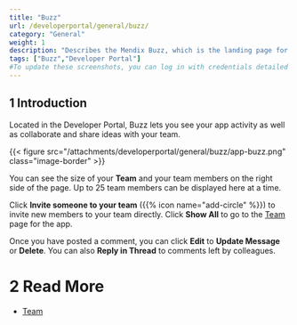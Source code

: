 ```yaml
---
title: "Buzz"
url: /developerportal/general/buzz/
category: "General"
weight: 1
description: "Describes the Mendix Buzz, which is the landing page for working on a Mendix app."
tags: ["Buzz","Developer Portal"]
#To update these screenshots, you can log in with credentials detailed in How to Update Screenshots Using Team Apps.
---
```


## 1 Introduction

Located in the Developer Portal, Buzz lets you see your app activity as well as collaborate and share ideas with your team. 

{{< figure src="/attachments/developerportal/general/buzz/app-buzz.png" class="image-border" >}}

You can see the size of your **Team** and your team members on the right side of the page. Up to 25 team members can be displayed here at a time.

Click **Invite someone to your team** ({{% icon name="add-circle" %}}) to invite new members to your team directly. Click **Show All** to go to the [Team](/developerportal/general/team/) page for the app.


Once you have posted a comment, you can click **Edit** to **Update Message** or **Delete**. You can also **Reply in Thread** to comments left by colleagues.

# 2 Read More

* [Team](/developerportal/general/team/)
